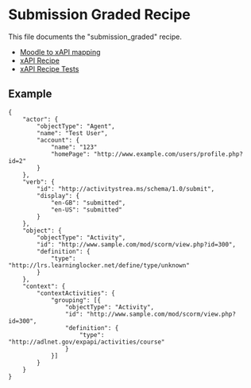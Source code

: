 # Submission Graded Recipe
This file documents the "submission_graded" recipe.

- [Moodle to xAPI mapping](../../classes/xapi/service.php#L16)
- [xAPI Recipe](../../classes/xapi/recipes/submission_graded.php)
- [xAPI Recipe Tests](../../Tests/Xapi/Recipes/SubmissionGradedTest.php)

## Example
```
{
    "actor": {
        "objectType": "Agent",
        "name": "Test User",
        "account": {
            "name": "123"
            "homePage": "http://www.example.com/users/profile.php?id=2"
        }
    },
    "verb": {
        "id": "http://activitystrea.ms/schema/1.0/submit",
        "display": {
            "en-GB": "submitted",
            "en-US": "submitted"
        }
    },
    "object": {
        "objectType": "Activity",
        "id": "http://www.sample.com/mod/scorm/view.php?id=300",
        "definition": {
            "type": "http://lrs.learninglocker.net/define/type/unknown"
        }
    },
    "context": {
        "contextActivities": {
            "grouping": [{
                "objectType": "Activity",
                "id": "http://www.sample.com/mod/scorm/view.php?id=300",
                "definition": {
                    "type": "http://adlnet.gov/expapi/activities/course"
                }
            }]
        }
    }
}
```
